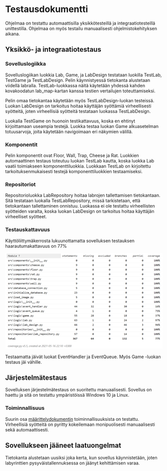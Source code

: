 # Testausdokumentti

Ohjelmaa on testattu automaattisilla yksikkötesteillä ja integraatiotesteillä unittestilla. Ohjelmaa on myös testailu manuaalisesti ohjelmistokehityksen aikana.

## Yksikkö- ja integraatiotestaus

### Sovelluslogiikka

Sovelluslogiikan luokkia Lab, Game, ja LabDesign testataan luokilla TestLab, TestGame ja TestLabDesign. Pelin käynnistyessä tietokanta alustetaan viidellä labralla. TestLab-luokkassa näitä käytetään yhdessä kahden kovakoodatun lab_map-kartan kanssa testien vertailujen toteuttamiseksi.

Pelin omaa tietokantaa käytetään myös TestLabDesign-luokan testeissä. Luokan LabDesign on tarkoitus hoitaa käyttäjän syöttämiä virheellisesti syötteitä, joten virheellisiä syötteitä testataan luokassa TestLabDesign.

Luokalla TestGame on huonoin testikattavuus, koska en ehtinyt kirjoittamaan useampia testejä. Luokka testaa luokan Game alkuasetelman totuusarvoja, joita käytetään navigoimaan eri näkymien välillä.

### Komponentit

Pelin komponentit ovat Floor, Wall, Trap, Cheese ja Rat. Luokkien automaattinen testaus toteutuu luokan TestLab kautta, koska luokka Lab vaatii toimiakseen komponenttiluokkia. Luokkaan TestLab on kirjoitettu tarkoituksenmukaisesti testejä komponenttiluokkien testaamiseksi.

### Repositoriot

Repositorioluokka LabRepository hoitaa labrojen tallettamisen tietokantaan. Sitä testataan luokalla TestLabRepository, missä tarkistetaan, että tietokantaan tallettaminen onnistuu. Luokassa ei ole testattu virheellisten syötteiden varalta, koska luokan LabDesign on tarkoitus hoitaa käyttäjän virheelliset syötteet.

### Testauskattavuus

Käyttöliittymäkerrosta lukuunottamatta sovelluksen testauksen haarautumakattavuus on 77%

![Testauskattavuus](kuvat/testauskattavuus.png)

Testaamatta jäivät luokat EventHandler ja EventQueue. Myös Game -luokan testaus jäi vähille.

## Järjestelmätestaus

Sovelluksen järjestelmätestaus on suoritettu manuaalisesti. Sovellus on haettu ja sitä on testattu ympäristöissä Windows 10 ja Linux.

### Toiminnallisuus

Suurin osa [määrittelydokumentin](https://github.com/saaruuna/ot-harjoitustyo/blob/master/dokumentaatio/vaatimusmaarittely.md) toiminnallisuuksista on testattu. Virheellisiä syötteitä on pyritty kokeilemaan monipuolisesti manuaalisesti sekä automaattisesti.

## Sovellukseen jääneet laatuongelmat

Tietokanta alustetaan uusiksi joka kerta, kun sovellus käynnistetään, joten labyrinttien pysyväistallennuksessa on jäänyt kehittämisen varaa.
